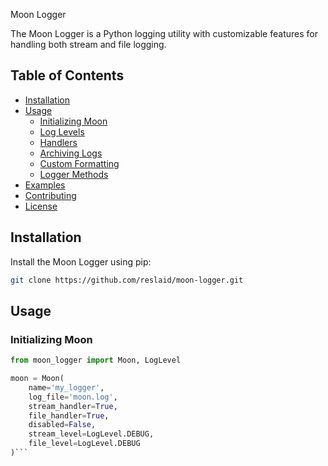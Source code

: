 Moon Logger

The Moon Logger is a Python logging utility with customizable features for handling both stream and file logging.

## Table of Contents

- [Installation](#installation)
- [Usage](#usage)
  - [Initializing Moon](#initializing-moon)
  - [Log Levels](#log-levels)
  - [Handlers](#handlers)
  - [Archiving Logs](#archiving-logs)
  - [Custom Formatting](#custom-formatting)
  - [Logger Methods](#logger-methods)
- [Examples](#examples)
- [Contributing](#contributing)
- [License](#license)

## Installation

Install the Moon Logger using pip:

```bash
git clone https://github.com/reslaid/moon-logger.git
```

## Usage

### Initializing Moon

```python
from moon_logger import Moon, LogLevel

moon = Moon(
    name='my_logger',
    log_file='moon.log',
    stream_handler=True,
    file_handler=True,
    disabled=False,
    stream_level=LogLevel.DEBUG,
    file_level=LogLevel.DEBUG
)```


